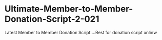 # Ultimate-Member-to-Member-Donation-Script-2-021
Latest Member to Member Donation Script....Best for donation script onlinw  
